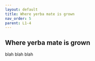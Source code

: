 ```yaml
---
layout: default
title: Where yerba mate is grown
nav_order: 5
parent: L1-4
---
```


## Where yerba mate is grown

blah blah blah